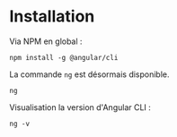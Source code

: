 # Installation

Via NPM en global :

```
npm install -g @angular/cli
```

La commande `ng` est désormais disponible.

```
ng
```

Visualisation la version d'Angular CLI :

```
ng -v
```

